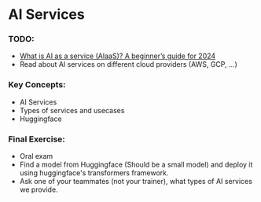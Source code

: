 # AI Services

### TODO:

- [What is AI as a service (AIaaS)? A beginner’s guide for 2024](https://www.zendesk.com/sg/blog/ai-as-a-service/)
- Read about AI services on different cloud providers (AWS, GCP, ...)

### Key Concepts:
- AI Services
- Types of services and usecases
- Huggingface

### Final Exercise:
- Oral exam
- Find a model from Huggingface (Should be a small model) and deploy it using huggingface's transformers framework.
- Ask one of your teammates (not your trainer), what types of AI services we provide.
